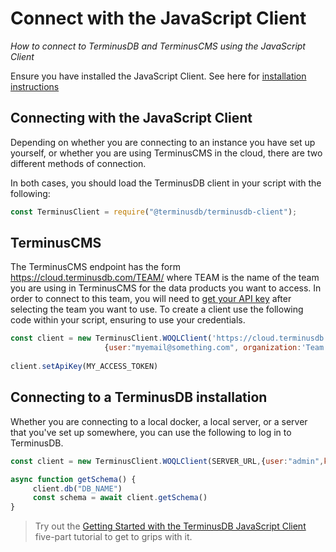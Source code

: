
# Connect with the JavaScript Client

*How to connect to TerminusDB and TerminusCMS using the JavaScript Client*

Ensure you have installed the JavaScript Client. See here for [installation instructions](/..)

## Connecting with the JavaScript Client

Depending on whether you are connecting to an instance you have set up yourself, or whether you are using TerminusCMS in the cloud, there are two different methods of connection.

In both cases, you should load the TerminusDB client in your script with the following:

```js
const TerminusClient = require("@terminusdb/terminusdb-client");
```
## TerminusCMS

The TerminusCMS endpoint has the form https://cloud.terminusdb.com/TEAM/ where TEAM is the name of the team you are using in TerminusCMS for the data products you want to access.
In order to connect to this team, you will need to [get your API key](.../) after selecting the team you want to use.
To create a client use the following code within your script, ensuring to use your credentials.

```js
const client = new TerminusClient.WOQLClient('https://cloud.terminusdb.com/Team',
                     {user:"myemail@something.com", organization:'Team'})
​
client.setApiKey(MY_ACCESS_TOKEN)
```

##  Connecting to a TerminusDB installation

Whether you are connecting to a local docker, a local server, or a server that you've set up somewhere, you can use the following to log in to TerminusDB.

```js
const client = new TerminusClient.WOQLClient(SERVER_URL,{user:"admin",key:"myKey"})

async function getSchema() {
     client.db("DB_NAME")
     const schema = await client.getSchema()
}
```

> Try out the [Getting Started with the TerminusDB JavaScript Client](https://github.com/terminusdb/terminusdb-tutorials/blob/main/getting_started/javascript-client/lesson_1.md) five-part tutorial to get to grips with it.
